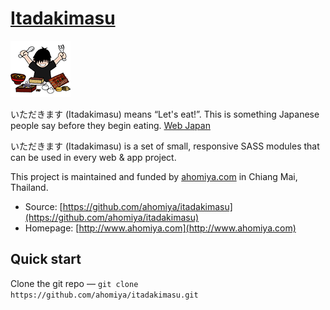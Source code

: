 # [Itadakimasu](https://github.com/ahomiya/itadakimasu)

[![Omuraisu](https://raw.githubusercontent.com/ahomiya/itadakimasu/master/doc/img/itadakimasu.png)](https://github.com/ahomiya/itadakimasu)

いただきます (Itadakimasu) means “Let's eat!”. This is something Japanese people say before they begin eating. [Web Japan](http://web-japan.org/kidsweb/language/quickjapanese/quickjapanese09.html)

いただきます (Itadakimasu) is a set of small, responsive SASS modules that can be used in every web & app project.

This project is maintained and funded by [ahomiya.com](http://www.ahomiya.com) in Chiang Mai, Thailand.

* Source: [https://github.com/ahomiya/itadakimasu](https://github.com/ahomiya/itadakimasu)
* Homepage: [http://www.ahomiya.com](http://www.ahomiya.com)


## Quick start
Clone the git repo — `git clone https://github.com/ahomiya/itadakimasu.git`